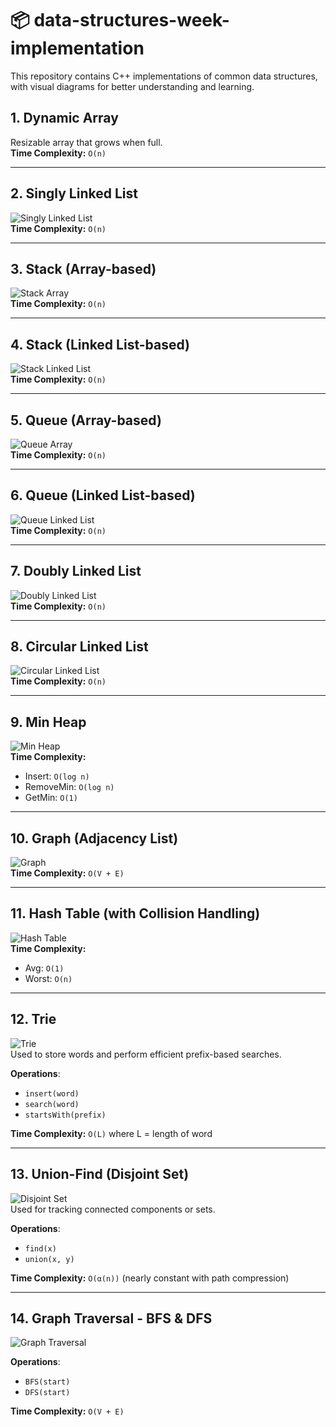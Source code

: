 # 📦 data-structures-week-implementation

This repository contains C++ implementations of common data structures, with visual diagrams for better understanding and learning.



## 1. Dynamic Array
Resizable array that grows when full.  
**Time Complexity:** `O(n)`

---

## 2. Singly Linked List
![Singly Linked List](visualizations/singly_linked_list.png)  
**Time Complexity:** `O(n)`

---

## 3. Stack (Array-based)
![Stack Array](visualizations/stack_array_based.png)  
**Time Complexity:** `O(n)`

---

## 4. Stack (Linked List-based)
![Stack Linked List](visualizations/stack_linked_list.png)  
**Time Complexity:** `O(n)`

---

## 5. Queue (Array-based)
![Queue Array](visualizations/queue_array_based.png)  
**Time Complexity:** `O(n)`

---

## 6. Queue (Linked List-based)
![Queue Linked List](visualizations/queue_linked_list.png)  
**Time Complexity:** `O(n)`

---

## 7. Doubly Linked List
![Doubly Linked List](visualizations/doubly_linked_list.png)  
**Time Complexity:** `O(n)`

---

## 8. Circular Linked List
![Circular Linked List](visualizations/circular_linked_list.png)  
**Time Complexity:** `O(n)`

---

## 9. Min Heap
![Min Heap](visualizations/min_heap.png)  
**Time Complexity:**  
- Insert: `O(log n)`  
- RemoveMin: `O(log n)`  
- GetMin: `O(1)`

---

## 10. Graph (Adjacency List)
![Graph](visualizations/graph.png)  
**Time Complexity:** `O(V + E)`

---

## 11. Hash Table (with Collision Handling)
![Hash Table](visualizations/hash_table.png)  
**Time Complexity:**  
- Avg: `O(1)`  
- Worst: `O(n)`

---

## 12. Trie
![Trie](visualizations/trie.png)  
Used to store words and perform efficient prefix-based searches.

**Operations**:  
- `insert(word)`  
- `search(word)`  
- `startsWith(prefix)`  

**Time Complexity:** `O(L)` where L = length of word

---

## 13. Union-Find (Disjoint Set)
![Disjoint Set](visualizations/union_find.png)  
Used for tracking connected components or sets.

**Operations**:  
- `find(x)`  
- `union(x, y)`  

**Time Complexity:** `O(α(n))` (nearly constant with path compression)

---

## 14. Graph Traversal - BFS & DFS
![Graph Traversal](visualizations/graph_traversal.png)

**Operations**:  
- `BFS(start)`  
- `DFS(start)`  

**Time Complexity:** `O(V + E)`

